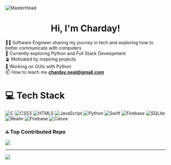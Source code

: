 ![MasterHead](https://media3.giphy.com/headers/dhunten/0DvIY8fAjBSg.gif)

<h1 align="center">Hi, I'm Charday!</h1> 

👨‍💻 Software Engineer sharing my journey in tech and exploring how to better communicate with computers </br>
💭 Currently exploring Python and Full Stack Development</br>
🪴 Motivated by inspiring projects </br>
🔭 Working on GUIs with Python </br>
📫 How to reach me **charday.neal@gmail.com** </br>


# 💻 Tech Stack
![C](https://img.shields.io/badge/c-%2300599C.svg?style=for-the-badge&logo=c&logoColor=white) ![CSS3](https://img.shields.io/badge/css3-%231572B6.svg?style=for-the-badge&logo=css3&logoColor=white) ![HTML5](https://img.shields.io/badge/html5-%23E34F26.svg?style=for-the-badge&logo=html5&logoColor=white) ![JavaScript](https://img.shields.io/badge/javascript-%23323330.svg?style=for-the-badge&logo=javascript&logoColor=%23F7DF1E) ![Python](https://img.shields.io/badge/python-3670A0?style=for-the-badge&logo=python&logoColor=ffdd54) ![Swift](https://img.shields.io/badge/swift-F54A2A?style=for-the-badge&logo=swift&logoColor=white) ![Firebase](https://img.shields.io/badge/firebase-%23039BE5.svg?style=for-the-badge&logo=firebase) ![SQLite](https://img.shields.io/badge/sqlite-%2307405e.svg?style=for-the-badge&logo=sqlite&logoColor=white) ![Realm](https://img.shields.io/badge/Realm-39477F?style=for-the-badge&logo=realm&logoColor=white) ![Firebase](https://img.shields.io/badge/Firebase-039BE5?style=for-the-badge&logo=Firebase&logoColor=white) ![Canva](https://img.shields.io/badge/Canva-%2300C4CC.svg?style=for-the-badge&logo=Canva&logoColor=white)

### 🔝 Top Contributed Repo
![](https://github-contributor-stats.vercel.app/api?username=chardayneal&limit=5&theme=vue&combine_all_yearly_contributions=true)

---
[![](https://visitcount.itsvg.in/api?id=chardayneal&icon=0&color=3)](https://visitcount.itsvg.in)

<!-- Proudly created with GPRM ( https://gprm.itsvg.in ) -->
